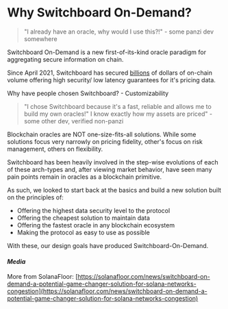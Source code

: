# Why Switchboard On-Demand?

> "I already have an oracle, why would I use this?!" - some panzi dev somewhere

Switchboard On-Demand is a new first-of-its-kind oracle paradigm for aggregating secure information on chain.

Since April 2021, Switchboard has secured [billions](https://defillama.com/oracles/Switchboard) of dollars of on-chain volume offering high security/ low latency guarantees for it's pricing data.

Why have people chosen Switchboard? - Customizability

> "I chose Switchboard because it's a fast, reliable and allows me to build my own oracles!" I know exactly how my assets are priced" - some other dev, verified non-panzi

Blockchain oracles are NOT one-size-fits-all solutions. While some solutions focus very narrowly on pricing fidelity, other's focus on risk management, others on flexibility.

Switchboard has been heavily involved in the step-wise evolutions of each of these arch-types and, after viewing market behavior, have seen many pain points remain in oracles as a blockchain primitive.

As such, we looked to start back at the basics and build a new solution built on the principles of:

* Offering the highest data security level to the protocol
* Offering the cheapest solution to maintain data
* Offering the fastest oracle in any blockchain ecosystem
* Making the protocol as easy to use as possible

With these, our design goals have produced Switchboard-On-Demand.

#### _Media_

More from SolanaFloor:  [https://solanafloor.com/news/switchboard-on-demand-a-potential-game-changer-solution-for-solana-networks-congestion](https://solanafloor.com/news/switchboard-on-demand-a-potential-game-changer-solution-for-solana-networks-congestion)

